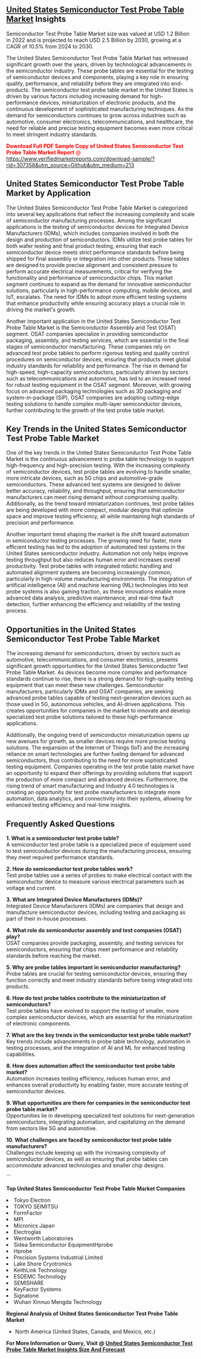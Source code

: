 <h2><a href="https://www.verifiedmarketreports.com/download-sample/?rid=307358&amp;utm_source=Github&amp;utm_medium=213" target="_blank">United States Semiconductor Test Probe Table Market</a> Insights</h2><p>Semiconductor Test Probe Table Market size was valued at USD 1.2 Billion in 2022 and is projected to reach USD 2.5 Billion by 2030, growing at a CAGR of 10.5% from 2024 to 2030.</p><p><p>The United States Semiconductor Test Probe Table Market has witnessed significant growth over the years, driven by technological advancements in the semiconductor industry. These probe tables are essential for the testing of semiconductor devices and components, playing a key role in ensuring quality, performance, and reliability before they are integrated into end-products. The semiconductor test probe table market in the United States is driven by various factors including increasing demand for high-performance devices, miniaturization of electronic products, and the continuous development of sophisticated manufacturing techniques. As the demand for semiconductors continues to grow across industries such as automotive, consumer electronics, telecommunications, and healthcare, the need for reliable and precise testing equipment becomes even more critical to meet stringent industry standards. <p><span class=""><span style="color: #ff0000;"><strong>Download Full PDF Sample Copy of United States Semiconductor Test Probe Table Market Report</strong> @ </span><a href="https://www.verifiedmarketreports.com/download-sample/?rid=307358&amp;utm_source=Github&amp;utm_medium=213" target="_blank">https://www.verifiedmarketreports.com/download-sample/?rid=307358&amp;utm_source=Github&amp;utm_medium=213</a></span></p></p><h2>United States Semiconductor Test Probe Table Market by Application</h2><p>The United States Semiconductor Test Probe Table Market is categorized into several key applications that reflect the increasing complexity and scale of semiconductor manufacturing processes. Among the significant applications is the testing of semiconductor devices for Integrated Device Manufacturers (IDMs), which includes companies involved in both the design and production of semiconductors. IDMs utilize test probe tables for both wafer testing and final product testing, ensuring that each semiconductor device meets strict performance standards before being shipped for final assembly or integration into other products. These tables are designed to provide precise alignment and consistent pressure to perform accurate electrical measurements, critical for verifying the functionality and performance of semiconductor chips. This market segment continues to expand as the demand for innovative semiconductor solutions, particularly in high-performance computing, mobile devices, and IoT, escalates. The need for IDMs to adopt more efficient testing systems that enhance productivity while ensuring accuracy plays a crucial role in driving the market's growth.</p><p>Another important application in the United States Semiconductor Test Probe Table Market is the Semiconductor Assembly and Test (OSAT) segment. OSAT companies specialize in providing semiconductor packaging, assembly, and testing services, which are essential in the final stages of semiconductor manufacturing. These companies rely on advanced test probe tables to perform rigorous testing and quality control procedures on semiconductor devices, ensuring that products meet global industry standards for reliability and performance. The rise in demand for high-speed, high-capacity semiconductors, particularly driven by sectors such as telecommunications and automotive, has led to an increased need for robust testing equipment in the OSAT segment. Moreover, with growing focus on advanced packaging technologies such as 3D packaging and system-in-package (SiP), OSAT companies are adopting cutting-edge testing solutions to handle complex multi-layer semiconductor devices, further contributing to the growth of the test probe table market.</p><h2>Key Trends in the United States Semiconductor Test Probe Table Market</h2><p>One of the key trends in the United States Semiconductor Test Probe Table Market is the continuous advancement in probe table technology to support high-frequency and high-precision testing. With the increasing complexity of semiconductor devices, test probe tables are evolving to handle smaller, more intricate devices, such as 5G chips and automotive-grade semiconductors. These advanced test systems are designed to deliver better accuracy, reliability, and throughput, ensuring that semiconductor manufacturers can meet rising demand without compromising quality. Additionally, as the trend toward miniaturization continues, test probe tables are being developed with more compact, modular designs that optimize space and improve testing efficiency, all while maintaining high standards of precision and performance.</p><p>Another important trend shaping the market is the shift toward automation in semiconductor testing processes. The growing need for faster, more efficient testing has led to the adoption of automated test systems in the United States semiconductor industry. Automation not only helps improve testing throughput but also reduces human error and increases overall productivity. Test probe tables with integrated robotic handling and automated alignment systems are becoming increasingly common, particularly in high-volume manufacturing environments. The integration of artificial intelligence (AI) and machine learning (ML) technologies into test probe systems is also gaining traction, as these innovations enable more advanced data analysis, predictive maintenance, and real-time fault detection, further enhancing the efficiency and reliability of the testing process.</p><h2>Opportunities in the United States Semiconductor Test Probe Table Market</h2><p>The increasing demand for semiconductors, driven by sectors such as automotive, telecommunications, and consumer electronics, presents significant growth opportunities for the United States Semiconductor Test Probe Table Market. As devices become more complex and performance standards continue to rise, there is a strong demand for high-quality testing equipment that can meet these new challenges. Semiconductor manufacturers, particularly IDMs and OSAT companies, are seeking advanced probe tables capable of testing next-generation devices such as those used in 5G, autonomous vehicles, and AI-driven applications. This creates opportunities for companies in the market to innovate and develop specialized test probe solutions tailored to these high-performance applications.</p><p>Additionally, the ongoing trend of semiconductor miniaturization opens up new avenues for growth, as smaller devices require more precise testing solutions. The expansion of the Internet of Things (IoT) and the increasing reliance on smart technologies are further fueling demand for advanced semiconductors, thus contributing to the need for more sophisticated testing equipment. Companies operating in the test probe table market have an opportunity to expand their offerings by providing solutions that support the production of more compact and advanced devices. Furthermore, the rising trend of smart manufacturing and Industry 4.0 technologies is creating an opportunity for test probe manufacturers to integrate more automation, data analytics, and connectivity into their systems, allowing for enhanced testing efficiency and real-time insights.</p><h2>Frequently Asked Questions</h2><p><b>1. What is a semiconductor test probe table?</b><br>A semiconductor test probe table is a specialized piece of equipment used to test semiconductor devices during the manufacturing process, ensuring they meet required performance standards.</p><p><b>2. How do semiconductor test probe tables work?</b><br>Test probe tables use a series of probes to make electrical contact with the semiconductor device to measure various electrical parameters such as voltage and current.</p><p><b>3. What are Integrated Device Manufacturers (IDMs)?</b><br>Integrated Device Manufacturers (IDMs) are companies that design and manufacture semiconductor devices, including testing and packaging as part of their in-house processes.</p><p><b>4. What role do semiconductor assembly and test companies (OSAT) play?</b><br>OSAT companies provide packaging, assembly, and testing services for semiconductors, ensuring that chips meet performance and reliability standards before reaching the market.</p><p><b>5. Why are probe tables important in semiconductor manufacturing?</b><br>Probe tables are crucial for testing semiconductor devices, ensuring they function correctly and meet industry standards before being integrated into products.</p><p><b>6. How do test probe tables contribute to the miniaturization of semiconductors?</b><br>Test probe tables have evolved to support the testing of smaller, more complex semiconductor devices, which are essential for the miniaturization of electronic components.</p><p><b>7. What are the key trends in the semiconductor test probe table market?</b><br>Key trends include advancements in probe table technology, automation in testing processes, and the integration of AI and ML for enhanced testing capabilities.</p><p><b>8. How does automation affect the semiconductor test probe table market?</b><br>Automation increases testing efficiency, reduces human error, and enhances overall productivity by enabling faster, more accurate testing of semiconductor devices.</p><p><b>9. What opportunities are there for companies in the semiconductor test probe table market?</b><br>Opportunities lie in developing specialized test solutions for next-generation semiconductors, integrating automation, and capitalizing on the demand from sectors like 5G and automotive.</p><p><b>10. What challenges are faced by semiconductor test probe table manufacturers?</b><br>Challenges include keeping up with the increasing complexity of semiconductor devices, as well as ensuring that probe tables can accommodate advanced technologies and smaller chip designs.</p>```</p><p><strong>Top United States Semiconductor Test Probe Table Market Companies</strong></p><div data-test-id=""><p><li>Tokyo Electron</li><li> TOKYO SEIMITSU</li><li> FormFactor</li><li> MPI</li><li> Micronics Japan</li><li> Electroglas</li><li> Wentworth Laboratories</li><li> Sidea Semiconductor EquipmentHprobe</li><li> Hprobe</li><li> Precision Systems Industrial Limited</li><li> Lake Shore Cryotronics</li><li> KeithLink Technology</li><li> ESDEMC Technology</li><li> SEMISHARE</li><li> KeyFactor Systems</li><li> Signatone</li><li> Wuhan Xinnuo Mengda Technology</li></p><div><strong>Regional Analysis of&nbsp;United States Semiconductor Test Probe Table Market</strong></div><ul><li dir="ltr"><p dir="ltr">North America&nbsp;(United States, Canada, and Mexico, etc.)</p></li></ul><p><strong>For More Information or Query, Visit @&nbsp;</strong><strong><a href="https://www.verifiedmarketreports.com/product/semiconductor-test-probe-table-market/?utm_source=Github&amp;utm_medium=213" target="_blank">United States Semiconductor Test Probe Table Market Insights Size And Forecast</a></strong></p></div>
